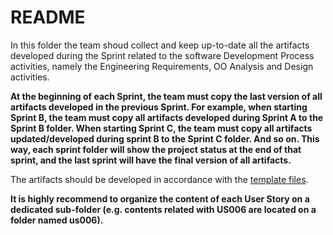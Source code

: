 # README

In this folder the team shoud collect and keep up-to-date all the artifacts developed during the Sprint related to the software Development Process activities, namely the Engineering Requirements, OO Analysis and Design activities.

**At the beginning of each Sprint, the team must copy the last version of all artifacts developed in the previous Sprint. For example, when starting Sprint B, the team must copy all artifacts developed during Sprint A to the Sprint B folder. When starting Sprint C, the team must copy all artifacts updated/developed during sprint B to the Sprint C folder. And so on. This way, each sprint folder will show the project status at the end of that sprint, and the last sprint will have the final version of all artifacts.**

The artifacts should be developed in accordance with the [template files](../template).

**It is highly recommend to organize the content of each User Story on a dedicated sub-folder (e.g. contents related with US006 are located on a folder named us006).**